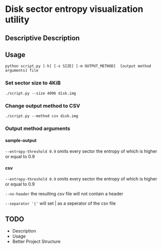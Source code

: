 # Disk sector entropy visualization utility
## Descriptive Description
## Usage
    python script.py [-h] [-s SIZE] [-m OUTPUT_METHOD]  [output method arguments] file
### Set sector size to 4KiB
    ./script.py --size 4096 disk.img
### Change output method to CSV
    ./script.py --method csv disk.img
### Output method arguments
#### sample-output
`--entropy-threshold 0.9`
omits every sector the entropy of which is higher or equal to 0.9
#### csv
`--entropy-threshold 0.9`
omits every sector the entropy of which is higher or equal to 0.9

`--no-header` the resulting csv file will not contain a header

`--separator '|'` will set | as a seperator of the csv file
## TODO
- Description
- Usage
- Better Project Structure
